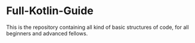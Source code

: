 # Full-Kotlin-Guide
This is the repository containing all kind of basic structures of code, for all beginners and advanced fellows.
